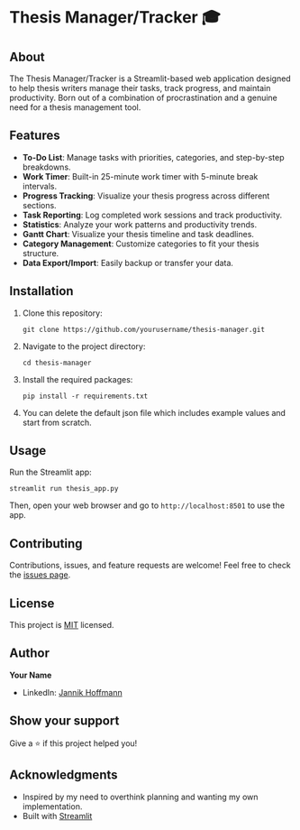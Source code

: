 
# Thesis Manager/Tracker 🎓

## About
The Thesis Manager/Tracker is a Streamlit-based web application designed to help thesis writers manage their tasks, track progress, and maintain productivity. Born out of a combination of procrastination and a genuine need for a thesis management tool. 

## Features
- **To-Do List**: Manage tasks with priorities, categories, and step-by-step breakdowns.
- **Work Timer**: Built-in 25-minute work timer with 5-minute break intervals.
- **Progress Tracking**: Visualize your thesis progress across different sections.
- **Task Reporting**: Log completed work sessions and track productivity.
- **Statistics**: Analyze your work patterns and productivity trends.
- **Gantt Chart**: Visualize your thesis timeline and task deadlines.
- **Category Management**: Customize categories to fit your thesis structure.
- **Data Export/Import**: Easily backup or transfer your data.

## Installation

1. Clone this repository:
   ```
   git clone https://github.com/yourusername/thesis-manager.git
   ```
2. Navigate to the project directory:
   ```
   cd thesis-manager
   ```
3. Install the required packages:
   ```
   pip install -r requirements.txt
   ```
4. You can delete the default json file which includes example values and start from scratch.


## Usage

Run the Streamlit app:
```
streamlit run thesis_app.py
```

Then, open your web browser and go to `http://localhost:8501` to use the app.

## Contributing

Contributions, issues, and feature requests are welcome! Feel free to check the [issues page](https://github.com/yourusername/thesis-manager/issues).

## License

This project is [MIT](https://choosealicense.com/licenses/mit/) licensed.

## Author

**Your Name**
- LinkedIn: [Jannik Hoffmann](https://www.linkedin.com/in/jannik-marian-hoffmann-9b58b3177/)

## Show your support

Give a ⭐️ if this project helped you!

## Acknowledgments

- Inspired by my need to overthink planning and wanting my own implementation.
- Built with [Streamlit](https://streamlit.io/)


